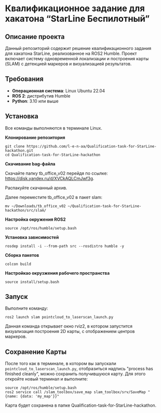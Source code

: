 # Квалификационное задание для хакатона “StarLine Беспилотный”

## Описание проекта
Данный репозиторий содержит решение квалификационного задания для хакатона StarLine, реализованное на ROS2 Humble. Проект включает систему одновременной
локализации и построения карты (SLAM) с детекцией маркеров и визуализацией результатов.

## Требования
- **Операционная система**: Linux Ubuntu 22.04 
- **ROS 2**: дистрибутив Humble  
- **Python**: 3.10 или выше

## Установка
Все команды выполняются в терминале Linux.

**Клонирование репозитория**
```
git clone https://github.com/l-e-n-aa/Qualification-task-for-StarLine-hackathon.git
cd Qualification-task-for-StarLine-hackathon
```
**Скачивание bag-файла**

Скачайте папку tb_office_v02 перейдя по ссылке: https://disk.yandex.ru/d/XVCkAQLCmJwf3g.

Распакуйте скачанный архив.

Далее переместите tb_office_v02 в пакет slam:
```
mv ~/Downloads/tb_office_v02 ~/Qualification-task-for-StarLine-hackathon/src/slam/
```
**Настройка окружения ROS2**
```
source /opt/ros/humble/setup.bash
```
**Установка зависимостей**
```
rosdep install -i --from-path src --rosdistro humble -y

```
**Сборка пакетов**
```
colcon build
```
**Настройкао окрузжения рабочего пространства**
```
source install/setup.bash
```

## Запуск
Выполните команду:
```
ros2 launch slam pointcloud_to_laserscan_launch.py
```
Данная команда открывает окно rviz2, в котором запустится визуализация построения 2D карты, с отображением центров маркеров.

## Сохранение Карты
После того как в терминале, в котором вы запускали `pointcloud_to_laserscan_launch.py`, отобразиться надпись "process has finished cleanly", можно сохранить получившуюся карту. Для этого откройте новый терминал и выполните:
```
source /opt/ros/humble/setup.bash
ros2 service call /slam_toolbox/save_map slam_toolbox/srv/SaveMap "{name: {data: 'my_map'}}"
```
Карта будет сохранена в папке Qualification-task-for-StarLine-hackathon.
